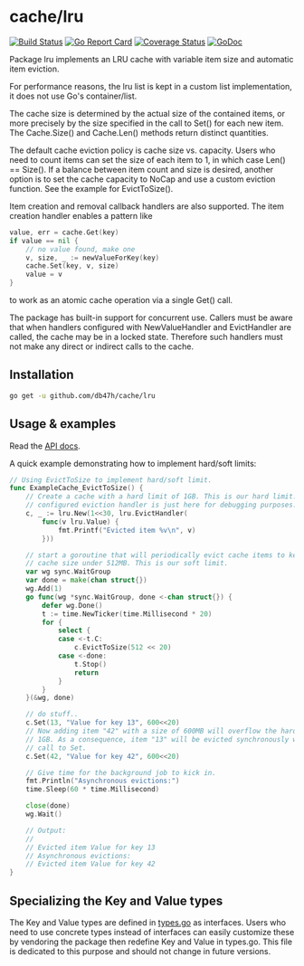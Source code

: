 # cache/lru

[![Build Status][ci-img]][ci] [![Go Report Card][lint-img]][lint] [![Coverage Status][cover-img]][cover] [![GoDoc][godoc-img]][godoc]

Package lru implements an LRU cache with variable item size and automatic item
eviction.

For performance reasons, the lru list is kept in a custom list implementation,
it does not use Go's container/list.

The cache size is determined by the actual size of the contained items, or
more precisely by the size specified in the call to Set() for each new item.
The Cache.Size() and Cache.Len() methods return distinct quantities.

The default cache eviction policy is cache size vs. capacity. Users who need
to count items can set the size of each item to 1, in which case Len() ==
Size(). If a balance between item count and size is desired, another option
is to set the cache capacity to NoCap and use a custom eviction function. See
the example for EvictToSize().

Item creation and removal callback handlers are also supported. The item
creation handler enables a pattern like

```go
value, err = cache.Get(key)
if value == nil {
	// no value found, make one
	v, size, _ := newValueForKey(key)
	cache.Set(key, v, size)
	value = v
}
```

to work as an atomic cache operation via a single Get() call.

The package has built-in support for concurrent use. Callers must be aware
that when handlers configured with NewValueHandler and EvictHandler are
called, the cache may be in a locked state. Therefore such handlers must not
make any direct or indirect calls to the cache.

## Installation

```bash
go get -u github.com/db47h/cache/lru
```

## Usage & examples

Read the [API docs][godoc].

A quick example demonstrating how to implement hard/soft limits:

```go
// Using EvictToSize to implement hard/soft limit.
func ExampleCache_EvictToSize() {
	// Create a cache with a hard limit of 1GB. This is our hard limit. The
	// configured eviction handler is just here for debugging purposes.
	c, _ := lru.New(1<<30, lru.EvictHandler(
		func(v lru.Value) {
			fmt.Printf("Evicted item %v\n", v)
		}))

	// start a goroutine that will periodically evict cache items to keep the
	// cache size under 512MB. This is our soft limit.
	var wg sync.WaitGroup
	var done = make(chan struct{})
	wg.Add(1)
	go func(wg *sync.WaitGroup, done <-chan struct{}) {
		defer wg.Done()
		t := time.NewTicker(time.Millisecond * 20)
		for {
			select {
			case <-t.C:
				c.EvictToSize(512 << 20)
			case <-done:
				t.Stop()
				return
			}
		}
	}(&wg, done)

	// do stuff..
	c.Set(13, "Value for key 13", 600<<20)
	// Now adding item "42" with a size of 600MB will overflow the hard limit of
	// 1GB. As a consequence, item "13" will be evicted synchronously with the
	// call to Set.
	c.Set(42, "Value for key 42", 600<<20)

	// Give time for the background job to kick in.
	fmt.Println("Asynchronous evictions:")
	time.Sleep(60 * time.Millisecond)

	close(done)
	wg.Wait()

	// Output:
	//
	// Evicted item Value for key 13
	// Asynchronous evictions:
	// Evicted item Value for key 42
}
```

## Specializing the Key and Value types

The Key and Value types are defined in [types.go] as interfaces. Users who need to
use concrete types instead of interfaces can easily customize these by vendoring
the package then redefine Key and Value in types.go. This file is dedicated to
this purpose and should not change in future versions.

[ci]: https://travis-ci.org/db47h/cache
[ci-img]: https://travis-ci.org/db47h/cache.svg?branch=master
[lint]: https://goreportcard.com/report/github.com/db47h/cache
[lint-img]: https://goreportcard.com/badge/github.com/db47h/cache
[cover]: https://coveralls.io/github/db47h/cache
[cover-img]: https://coveralls.io/repos/github/db47h/cache/badge.svg
[godoc]: https://godoc.org/github.com/db47h/cache
[godoc-img]: https://godoc.org/github.com/db47h/cache?status.svg

[types.go]: https://github.com/db47h/cache/blob/master/lru/types.go
